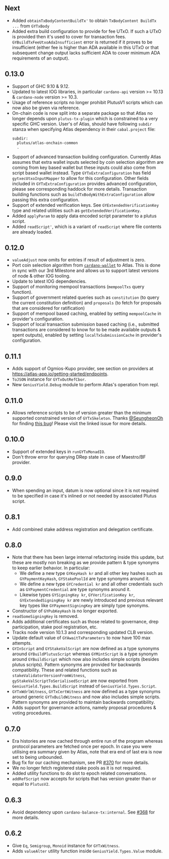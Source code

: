 ## Next

* Added `obtainTxBodyContentBuildTx'` to obtain `TxBodyContent BuildTx ...` from `GYTxBody`
* Added extra build configuration to provide for fee UTxO. If such a UTxO is provided then it's used to cover for transaction fees. `GYBuildTxFeeUtxoAdaInsufficient` error is returned if it proves to be insufficient (either fee is higher than ADA available in this UTxO or that subsequent change output lacks sufficient ADA to cover minimum ADA requirements of an output).

## 0.13.0

* Support of GHC 9.10 & 9.12.
* Updated to latest IOG libraries, in particular `cardano-api` version >= 10.13 & `cardano-node` version >= 10.3.
* Usage of reference scripts no longer prohibit PlutusV1 scripts which can now also be given via reference.
* On-chain code is now split into a separate package so that Atlas no longer depends upon `plutus-tx-plugin` which is constrained to a very specific GHC version. User's of Atlas, should have following `subdir` stanza when specifying Atlas dependency in their `cabal.project` file:
  ```
  subdir:
    plutus/atlas-onchain-common
    .
  ```
* Support of advanced transaction building configuration. Currently Atlas assumes that extra wallet inputs selected by coin selection algorithm are coming from key based wallet but these inputs could also come from script based wallet instead. Type `GYTxExtraConfiguration` has field `gytxecUtxoInputMapper` to allow for this configuration. Other fields included in `GYTxExtraConfiguration` provides advanced configuration, please see corresponding haddock for more details. Transaction building functions such as `buildTxBodyWithExtraConfiguration` allow passing this extra configuration.
* Support of extended verification keys. See `GYExtendedVerificationKey` type and related utilities such as `getExtendedVerificationKey`.
* Added `applyParam` to apply data encoded script parameter to a plutus script.
* Added `readScript'`, which is a variant of `readScript` where file contents are already loaded.

## 0.12.0

* `valueAdjust` now omits for entries if result of adjustment is zero.
* Port coin selection algorithm from [`cardano-wallet`](https://github.com/cardano-foundation/cardano-wallet) to Atlas. This is done in sync with our 3rd Milestone and allows us to support latest versions of node & other IOG tooling.
* Update to latest IOG dependencies.
* Support of monitoring mempool transactions (`mempoolTxs` query function).
* Support of government related queries such as `constitution` (to query the current constitution definition) and `proposals` (to fetch for proposals that are considered for ratification)
* Support of mempool based caching, enabled by setting `mempoolCache` in provider's configuration.
* Support of local transaction submission based caching (i.e., submitted transactions are considered to know for to be made available outputs & spent outputs), enabled by setting `localTxSubmissionCache` in provider's configuration.

## 0.11.1

* Adds support of Ogmios-Kupo provider, see section on providers at https://atlas-app.io/getting-started/endpoints.
* `ToJSON` instance for `GYTxOutRefCbor`.
* New `GeniusYield.Debug` module to perform Atlas's operation from repl.

## 0.11.0

* Allows reference scripts to be of version greater than the minimum supported constrained version of `GYTxSkeleton`. Thanks [@SeungheonOh](https://github.com/SeungheonOh) for finding [this bug](https://github.com/geniusyield/atlas/issues/404)! Please visit the linked issue for more details.

## 0.10.0

* Support of extended keys in `runGYTxMonadIO`.
* Don't throw error for querying DRep state in case of Maestro/BF provider.

## 0.9.0

* When spending an input, datum is now optional since it is not required to be specified in case it's inlined or not needed by associated Plutus script.

## 0.8.1

* Add combined stake address registration and delegation certificate.

## 0.8.0

* Note that there has been large internal refactoring inside this update, but these are mostly non breaking as we provide pattern & type synonyms to keep earlier behavior. In particular:
  * We define a new type `GYKeyHash kr` and all other key hashes such as `GYPaymentKeyHash`, `GYStakePoolId` are type synonyms around it.
  * We define a new type `GYCredential kr` and all other credentials such as `GYPaymentCredential` are type synonyms around it. 
  * Likewise types `GYSigningKey kr`, `GYVerificationKey kr`, `GYExtendedSigningKey kr` are newly introduced and previous relevant key types like `GYPaymentSigningKey` are simply type synonyms.
* Constructor of `GYPubKeyHash` is no longer exported.
* `readSomeSigningKey` is removed.
* Adds additional certificates such as those related to governance, drep participation, stake pool registration, etc.
* Tracks node version 10.1.3 and corresponding updated CLB version.
* Update default value of `GYAwaitTxParameters` to now have 100 max attempts.
* `GYInScript` and `GYStakeValScript` are now defined as a type synonyms around `GYBuildPlutusScript` whereas `GYMintScript` is a type synonym around `GYBuildScript` which now also includes simple scripts (besides plutus scripts). Pattern synonyms are provided for backwards compatibility. These and related functions such as `stakeValidatorVersionFromWitness`, `gyStakeValScriptToSerialisedScript` are now exported from `GeniusYield.Types.BuildScript` instead of `GeniusYield.Types.Script`.
* `GYTxWdrlWitness`, `GYTxCertWitness` are now defined as a type synonyms around generic `GYTxBuildWitness` and now also includes simple scripts. Pattern synonyms are provided to maintain backwards compatibility.
* Adds support for governance actions, namely proposal procedures & voting procedures.

## 0.7.0

* Era histories are now cached through entire run of the program whereas protocol parameters are fetched once per epoch. In case you were utilising era summary given by Atlas, note that era end of last era is now set to being unbounded.
* Bug fix for our caching mechanism, see PR [#370](https://github.com/geniusyield/atlas/pull/370) for more details.
* We no longer fetch registered stake pools as it is not required.
* Added utility functions to do slot to epoch related conversations.
* `addRefScript` now accepts for scripts that has version greater than or equal to `PlutusV2`.

## 0.6.3

* Avoid dependency upon `cardano-balance-tx:internal`. See [#368](https://github.com/geniusyield/atlas/issues/368) for more details.

## 0.6.2

* Give `Eq`, `Semigroup`, `Monoid` instance for `GYTxWitness`.
* Adds `valueAlter` utility function inside `GeniusYield.Types.Value` module.